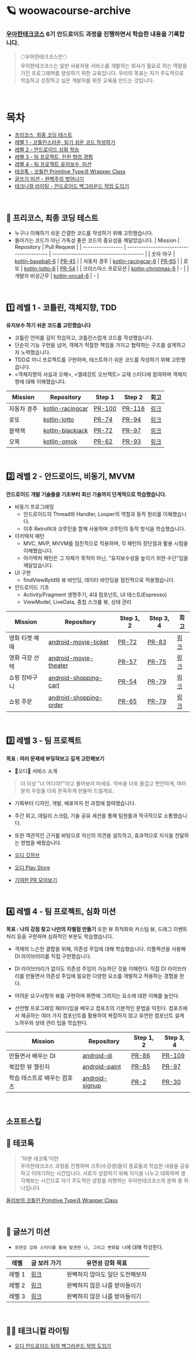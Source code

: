 # 🪐 woowacourse-archive
### [우아한테크코스](https://www.woowacourse.io/) 6기 안드로이드 과정을 진행하면서 학습한 내용을 기록합니다.


> 🌕우아한테크코스란🌕   
> 우아한테크코스는 일반 사용자용 서비스를 개발하는 회사가 필요로 하는 역량을 가진 프로그래머를 양성하기 위한 교육입니다. 우리의 목표는 자기 주도적으로 학습하고 성장하고 싶은 개발자를 위한 교육을 만드는 것입니다.

<br>

# 목차
- [프리코스, 최종 코딩 테스트](https://github.com/kimhm0728/woowacourse-archive?tab=readme-ov-file#-%ED%94%84%EB%A6%AC%EC%BD%94%EC%8A%A4-%EC%B5%9C%EC%A2%85-%EC%BD%94%EB%94%A9-%ED%85%8C%EC%8A%A4%ED%8A%B8)
- [레벨 1 - 코틀린스러운, 읽기 쉬운 코드 작성하기](https://github.com/kimhm0728/woowacourse-archive?tab=readme-ov-file#1%EF%B8%8F%E2%83%A3-%EB%A0%88%EB%B2%A8-1)
- [레벨 2 - 안드로이드 심화 학습](https://github.com/kimhm0728/woowacourse-archive?tab=readme-ov-file#2%EF%B8%8F%E2%83%A3-%EB%A0%88%EB%B2%A8-2)
- [레벨 3 - 팀 프로젝트, 진한 협업 경험](https://github.com/kimhm0728/woowacourse-archive?tab=readme-ov-file#3%EF%B8%8F%E2%83%A3-%EB%A0%88%EB%B2%A8-3)
- [레벨 4 - 팀 프로젝트 유지보수, 미션](https://github.com/kimhm0728/woowacourse-archive?tab=readme-ov-file#4%EF%B8%8F%E2%83%A3-%EB%A0%88%EB%B2%A8-4)
- [테코톡 - 코틀린 Primitive Type과 Wrapper Class](https://github.com/kimhm0728/woowacourse-archive?tab=readme-ov-file#-%ED%85%8C%EC%BD%94%ED%86%A1)
- [글쓰기 미션 - 완벽주의 벗어나기](https://github.com/kimhm0728/woowacourse-archive?tab=readme-ov-file#-%EA%B8%80%EC%93%B0%EA%B8%B0-%EB%AF%B8%EC%85%98)
- [테크니컬 라이팅 - 안드로이드 백그라운드 작업 도입기](https://github.com/kimhm0728/woowacourse-archive?tab=readme-ov-file#-%ED%85%8C%ED%81%AC%EB%8B%88%EC%BB%AC-%EB%9D%BC%EC%9D%B4%ED%8C%85)

<br>

## 🥔 프리코스, 최종 코딩 테스트
- 누구나 이해하기 쉬운 간결한 코드를 작성하기 위해 고민했습니다.
- 돌아가는 코드가 아닌 가독성 좋은 코드의 중요성을 깨달았습니다.
| Mission           | Repository                               | Pull Request                            |
| ----------------- | ---------------------------------------- | --------------------------------------- |
| 숫자 야구          | [kotlin-baseball-6](https://github.com/kimhm0728/kotlin-baseball-6)   | [PR-45](https://github.com/woowacourse-precourse/kotlin-baseball-6/pull/45)  |
| 자동차 경주        | [kotlin-racingcar-6](https://github.com/kimhm0728/kotlin-racingcar-6) | [PR-65](https://github.com/woowacourse-precourse/kotlin-racingcar-6/pull/65) |
| 로또               | [kotlin-lotto-6](https://github.com/kimhm0728/kotlin-lotto-6)         | [PR-54](https://github.com/woowacourse-precourse/kotlin-lotto-6/pull/54)    |
| 크리스마스 프로모션 | [kotlin-christmas-6](https://github.com/kimhm0728/kotlin-christmas-6-kimhm0728) | - |
| 개발자 비상근무    | [kotlin-oncall-6](https://github.com/kimhm0728/kotlin-oncall-6-kimhm0728)       | - |

<br>

## 1️⃣ 레벨 1 - 코틀린, 객체지향, TDD
**유지보수 하기 쉬운 코드를 고민했습니다**
- 코틀린 언어를 깊이 학습하고, 코틀린스럽게 코드를 작성했습니다.
- 단순히 기능 구현을 넘어, 객체가 적절한 책임을 가지고 협력하는 구조를 설계하고자 노력했습니다.
- TDD로 미니 프로젝트를 구현하며, 테스트하기 쉬운 코드를 작성하기 위해 고민했습니다.
- <객체지향의 사실과 오해>, <엘레강트 오브젝트> 교재 스터디에 참여하며 객체지향에 대해 이해했습니다.

| Mission    | Repository                                                        | Step 1                                                             | Step 2 | 회고 |
| ---------- | ----------------------------------------------------------------- | ------------------------------------------------------------------ | ------ | ---- |
| 자동차 경주 | [kotlin-racingcar](https://github.com/kimhm0728/kotlin-racingcar) | [PR-100](https://github.com/woowacourse/kotlin-racingcar/pull/100) | [PR-116](https://github.com/woowacourse/kotlin-racingcar/pull/116) | [링크](https://thdbs523.tistory.com/400) |
| 로또       | [kotlin-lotto](https://github.com/kimhm0728/kotlin-lotto)         | [PR-74](https://github.com/woowacourse/kotlin-lotto/pull/74)       | [PR-94](https://github.com/woowacourse/kotlin-lotto/pull/94) | [링크](https://thdbs523.tistory.com/406) |
| 블랙잭     | [kotlin-blackjack](https://github.com/kimhm0728/kotlin-blackjack) | [PR-72](https://github.com/woowacourse/kotlin-blackjack/pull/72)   | [PR-97](https://github.com/woowacourse/kotlin-blackjack/pull/97) | [링크](https://thdbs523.tistory.com/412) |
| 오목       | [kotlin-omok](https://github.com/kimhm0728/kotlin-omok)           | [PR-62](https://github.com/woowacourse/kotlin-omok/pull/62)        | [PR-93](https://github.com/woowacourse/kotlin-omok/pull/93) | [링크](https://thdbs523.tistory.com/414) |

<br>

## 2️⃣ 레벨 2 - 안드로이드, 비동기, MVVM
**안드로이드 개발 기술들을 기초부터 최신 기술까지 단계적으로 학습했습니다.**
- 비동기 프로그래밍
	- 안드로이드의 Thread와 Handler, Looper의 역할과 동작 원리를 이해했습니다.
	- 이후 Retrofit과 코루틴을 함께 사용하며 코루틴의 동작 방식을 학습했습니다.
- 아키텍처 패턴
	- MVC, MVP, MVVM를 점진적으로 적용하며, 각 패턴의 장단점과 활용 시점을 이해했습니다.
	- 아키텍처 패턴은 그 자체가 목적이 아닌, "유지보수성을 높이기 위한 수단"임을 깨달았습니다.
- UI 구현
	- findViewById와 뷰 바인딩, 데이터 바인딩을 점진적으로 적용했습니다. 
- 안드로이드 기초
  - Activity/Fragment 생명주기, 4대 컴포넌트, UI 테스트(Espresso)
  - ViewModel, LiveData, 중첩 스크롤 뷰, 상태 관리

| Mission    | Repository                                                        | Step 1, 2                                                             | Step 3, 4 | 회고 |
| ---------- | ----------------------------------------------------------------- | ------------------------------------------------------------------ | ------ | ---- |
| 영화 티켓 예매 | [android-movie-ticket](https://github.com/kimhm0728/android-movie-ticket) | [PR-72](https://github.com/woowacourse/android-movie-ticket/pull/72) | [PR-83](https://github.com/woowacourse/android-movie-ticket/pull/83) | [링크](https://thdbs523.tistory.com/416) |
| 영화 극장 선택 | [android-movie-theater](https://github.com/kimhm0728/android-movie-theater)         | [PR-57](https://github.com/woowacourse/android-movie-theater/pull/57)       | [PR-75](https://github.com/woowacourse/android-movie-theater/pull/75) | [링크](https://thdbs523.tistory.com/417) |
| 쇼핑 장바구니  | [android-shopping-cart](https://github.com/kimhm0728/android-shopping-cart) | [PR-54](https://github.com/woowacourse/android-shopping-cart/pull/54)   | [PR-79](https://github.com/woowacourse/android-shopping-cart/pull/79) | [링크](https://thdbs523.tistory.com/419) |
| 쇼핑 주문     | [android-shopping-order](https://github.com/kimhm0728/android-shopping-order)           | [PR-65](https://github.com/woowacourse/android-shopping-order/pull/65)        | [PR-79](https://github.com/woowacourse/android-shopping-order/pull/79) | [링크](https://thdbs523.tistory.com/420) |

<br>

## 3️⃣ 레벨 3 - 팀 프로젝트
**목표 : 여러 문제에 부딪혀보고 깊게 고민해보기**
- 🍇오디🍇 서비스 소개
> 더 이상 "너 어디야?"라고 물어보지 마세요. 약속을 더욱 즐겁고 편안하게, 여러분의 우정을 더욱 돈독하게 만들어 드릴게요.   
- 기획부터 디자인, 개발, 배포까지 전 과정에 참여했습니다.
- 주간 회고, 데일리 스크럼, 기술 공유 세션을 통해 팀원들과 적극적으로 소통했습니다.
- 또한 객관적인 근거를 바탕으로 자신의 의견을 설득하고, 효과적으로 지식을 전달하는 방법을 배웠습니다.

- [오디 깃허브](https://github.com/woowacourse-teams/2024-ody)
- [오디 Play Store](https://play.google.com/store/apps/details?id=com.mulberry.ody)
- [기여한 PR 모아보기](https://github.com/woowacourse-teams/2024-ody/pulls?q=is%3Apr+assignee%3Akimhm0728)

<br>

## 4️⃣ 레벨 4 - 팀 프로젝트, 심화 미션
**목표 : 나의 강점 찾고 나만의 차별점 만들기**
또한 뷰 최적화와 커스텀 뷰, 드래그 이벤트 처리 등을 구현하며 심화적인 부분도 학습했습니다.
- 객체의 느슨한 결합을 위해, 의존성 주입에 대해 학습했습니다. 리플렉션을 사용해 DI 라이브러리를 직접 구현했습니다.


- DI 라이브러리가 없이도 의존성 주입이 가능하단 것을 이해한다. 직접 DI 라이브러리를 만들면서 의존성 주입에 필요한 다양한 요소를 개발하고 적용하는 경험을 한다.
- 어려운 요구사항의 뷰를 구현하며 화면에 그려지는 요소에 대한 이해를 높인다.
- 선언형 프로그래밍 패러다임을 배우고 컴포즈의 기본적인 문법을 익힌다. 컴포즈에서 제공하는 여러 가지 컴포넌트를 활용하여 복잡하지 않고 유연한 컴포넌트 설계 노하우와 상태 관리 팁을 학습한다.

| Mission    | Repository                                                        | Step 1, 2                                                             | Step 3, 4 |
| ---------- | ----------------------------------------------------------------- | ------------------------------------------------------------------ | ------ |
| 만들면서 배우는 DI | [android-di](https://github.com/kimhm0728/android-di) | [PR-86](https://github.com/woowacourse/android-di/pull/86) | [PR-109](https://github.com/woowacourse/android-di/pull/109) |
| 복잡한 뷰 챌린지 | [android-paint](https://github.com/kimhm0728/android-paint) | [PR-85](https://github.com/woowacourse/android-paint/pull/85) | [PR-97](https://github.com/woowacourse/android-paint/pull/97) |
| 학습 테스트로 배우는 컴포즈 | [android-signup](https://github.com/kimhm0728/android-signup) | [PR-2](https://github.com/woowacourse/android-signup/pull/2) | [PR-30](https://github.com/woowacourse/android-signup/pull/30) |

<br>

## 소프트스킬


## 🎤 테코톡
> '10분 테코톡'이란   
> 우아한테크코스 과정을 진행하며 크루(수강생)들이 동료들과 학습한 내용을 공유하고 이야기하는 시간입니다. 서로가 성장하기 위해 지식을 나누고 대화하며 생각해보는 시간으로 자기 주도적인 성장을 지향하는 우아한테크코스의 문화 중 하나입니다.

[올리브의 코틀린 Primitive Type과 Wrapper Class](https://www.youtube.com/watch?v=x0l_6AizLrs)

<br>

## 📖 글쓰기 미션
- `유연성 강화 스터디를 통해 발견한 나, 그리고 변화할 나`에 대해 작성한다.

| 레벨   | 글 보러 가기                                                             | 유연성 강화 목표 |
| ------ | ----------------------------------------------------------------------- | ---------------- |
| 레벨 1 | [링크](https://github.com/kimhm0728/woowa-writing/blob/level1/LEVEL1.md) | 완벽하지 않아도 일단 도전해보자 |
| 레벨 2 | [링크](https://github.com/kimhm0728/woowa-writing/blob/level2/LEVEL2.md) | 완벽하지 않은 나를 받아들이기 |
| 레벨 3 | [링크](https://github.com/kimhm0728/woowa-writing/blob/level3/LEVEL3.md) | 완벽하지 않은 나를 받아들이기 |

<br>

## 👩‍💻 테크니컬 라이팅
- [오디 안드로이드 팀의 백그라운드 작업 도입기](https://github.com/kimhm0728/woowa-writing/blob/technical-writing/technical-writing.md)
